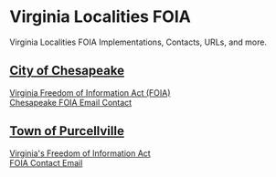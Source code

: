 # Virginia Localities FOIA  

Virginia Localities FOIA Implementations, Contacts, URLs, and more.  

## [City of Chesapeake](http://www.cityofchesapeake.net/Home.htm)  
[Virginia Freedom of Information Act (FOIA)](http://www.cityofchesapeake.net/government/city-departments/departments/city-manager/foia.htm)  
[Chesapeake FOIA Email Contact](FOIA@cityofchesapeake.net)  

## [Town of Purcellville](https://www.purcellvilleva.gov/78/Request-Public-Records)  
[Virginia's Freedom of Information Act](https://www.purcellvilleva.gov/78/Request-Public-Records)  
[FOIA Contact Email](dhays@purcellvilleva.gov)  
